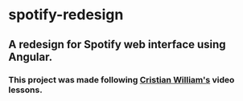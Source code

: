 # spotify-redesign
## A redesign for Spotify web interface using Angular.
### This project was made following [Cristian William's](https://youtu.be/h6lPDQ8sEdU?si=zRl8qJg9-DHjPQRl) video lessons.
